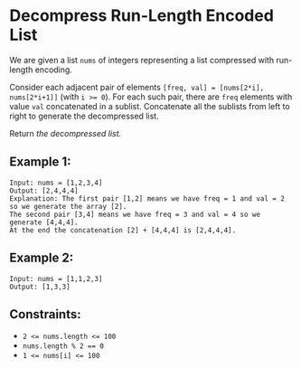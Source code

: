 # Decompress Run-Length Encoded List

We are given a list `nums` of integers representing a list compressed with run-length encoding.

Consider each adjacent pair of elements `[freq, val] = [nums[2*i], nums[2*i+1]]` (with `i >= 0`).  For each such pair, there are `freq` elements with value `val` concatenated in a sublist. Concatenate all the sublists from left to right to generate the decompressed list.

Return *the decompressed list.*

## Example 1:
```
Input: nums = [1,2,3,4]
Output: [2,4,4,4]
Explanation: The first pair [1,2] means we have freq = 1 and val = 2 so we generate the array [2].
The second pair [3,4] means we have freq = 3 and val = 4 so we generate [4,4,4].
At the end the concatenation [2] + [4,4,4] is [2,4,4,4].
```

## Example 2:
```
Input: nums = [1,1,2,3]
Output: [1,3,3]
```

## Constraints:
- `2 <= nums.length <= 100`
- `nums.length % 2 == 0`
- `1 <= nums[i] <= 100`